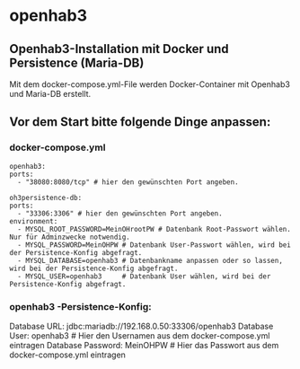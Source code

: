 # openhab3
## Openhab3-Installation mit Docker und Persistence (Maria-DB)

Mit dem docker-compose.yml-File werden Docker-Container mit Openhab3 und Maria-DB erstellt.

## Vor dem Start bitte folgende Dinge anpassen:

### docker-compose.yml
    openhab3:
    ports:
      - "38080:8080/tcp" # hier den gewünschten Port angeben.
    
    oh3persistence-db:
    ports:
      - "33306:3306" # hier den gewünschten Port angeben.
    environment:
      - MYSQL_ROOT_PASSWORD=MeinOHrootPW # Datenbank Root-Passwort wählen. Nur für Adminzwecke notwendig.
      - MYSQL_PASSWORD=MeinOHPW # Datenbank User-Passwort wählen, wird bei der Persistence-Konfig abgefragt.
      - MYSQL_DATABASE=openhab3 # Datenbankname anpassen oder so lassen, wird bei der Persistence-Konfig abgefragt.
      - MYSQL_USER=openhab3     # Datenbank User wählen, wird bei der Persistence-Konfig abgefragt.
     
      
### openhab3 -Persistence-Konfig:
Database URL: jdbc:mariadb://192.168.0.50:33306/openhab3
Database User: openhab3         # Hier den Usernamen aus dem docker-compose.yml eintragen
Database Password: MeinOHPW     # Hier das Passwort aus dem docker-compose.yml eintragen

